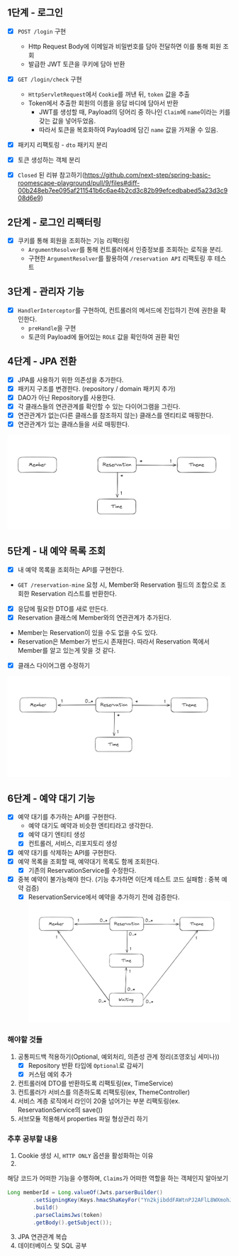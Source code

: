 ## 1단계 - 로그인
- [x] `POST /login` 구현
  - Http Request Body에 이메일과 비밀번호를 담아 전달하면 이를 통해 회원 조회
  - 발급한 JWT 토큰을 쿠키에 담아 반환

- [x] `GET /login/check` 구현
  - `HttpServletRequest`에서 `Cookie`를 꺼낸 뒤, `token` 값을 추출
  - Token에서 추출한 회원의 이름을 응답 바디에 담아서 반환
    - JWT를 생성할 때, Payload의 덩어리 중 하나인 `Claim`에 `name`이라는 키를 갖는 값을 넣어두었음.
    - 따라서 토큰을 복호화하여 Payload에 담긴 `name` 값을 가져올 수 있음.
    
- [x] 패키지 리팩토링 - `dto` 패키지 분리  
- [x] 토큰 생성하는 객체 분리  
- [x] `Closed` 된 리뷰 참고하기(https://github.com/next-step/spring-basic-roomescape-playground/pull/9/files#diff-00b248eb7ee095af211541b6c6ae4b2cd3c82b99efcedbabed5a23d3c908d6e9)

## 2단계 - 로그인 리팩터링
- [x] 쿠키를 통해 회원을 조회하는 기능 리팩터링
  - `ArgumentResolver`를 통해 컨트롤러에서 인증정보를 조회하는 로직을 분리.
  - 구현한 `ArgumentResolver`를 활용하여 `/reservation API` 리팩토링 후 테스트

## 3단계 - 관리자 기능
- [x] `HandlerInterceptor`를 구현하여, 컨트롤러의 메서드에 진입하기 전에 권한을 확인한다.
  - `preHandle`을 구현
  - 토큰의 Payload에 들어있는 `ROLE` 값을 확인하여 권환 확인


## 4단계 - JPA 전환
- [x] JPA를 사용하기 위한 의존성을 추가한다.
- [x] 패키지 구조를 변경한다. (repository / domain 패키지 추가)
- [x] DAO가 아닌 Repository를 사용한다.
- [x] 각 클래스들의 연관관계를 확인할 수 있는 다이어그램을 그린다.
- [x] 연관관계가 없는(다른 클래스를 참조하지 않는) 클래스를 엔티티로 매핑한다.
- [x] 연관관계가 있는 클래스들을 서로 매핑한다.

![img.png](class_diagram.png)

## 5단계 - 내 예약 목록 조회
- [x] 내 예약 목록을 조회하는 API를 구현한다.
- `GET /reservation-mine` 요청 시, Member와 Reservation 필드의 조합으로 조회한 Reservation 리스트를 반환한다.
- [x] 응답에 필요한 DTO를 새로 만든다.
- [x] Reservation 클래스에 Member와의 연관관계가 추가된다.
- Member는 Reservation이 있을 수도 없을 수도 있다.
- Reservation은 Member가 반드시 존재한다. 따라서 Reservation 쪽에서 Member를 알고 있는게 맞을 것 같다.
- [x] 클래스 다이어그램 수정하기

![img.png](class_diagram_revised.png)

## 6단계 - 예약 대기 기능
- [x] 예약 대기를 추가하는 API를 구현한다.
  - 예약 대기도 예약과 비슷한 엔티티라고 생각한다.
  - [x] 예약 대기 엔티티 생성
  - [x] 컨트롤러, 서비스, 리포지토리 생성
- [x] 예약 대기를 삭제하는 API를 구현한다.
- [x] 예약 목록을 조회할 때, 예약대기 목록도 함께 조회한다.
  - [x] 기존의 ReservationService를 수정한다.
- [x] 중복 예약이 불가능해야 한다. (기능 추가하면 이단계 테스트 코드 실패함 : 중복 예약 검증)
  - [x] ReservationService에서 예약을 추가하기 전에 검증한다.
![img.png](class_diagram_add_waiting.png)

### 해야할 것들
1. 공통피드백 적용하기(Optional, 예외처리, 의존성 관계 정리(조영호님 세미나))
   - [x] Repository 반환 타입에 `Optional`로 감싸기
   - [x] 커스텀 예외 추가
2. 컨트롤러에 DTO를 반환하도록 리팩토링(ex, TimeService)
2. 컨트롤러가 서비스를 의존하도록 리팩토링(ex, ThemeController)
3. 서비스 계층 로직에서 라인이 20줄 넘어가는 부분 리팩토링(ex. ReservationService의 save())
4. 서브모듈 적용해서 properties 파일 형상관리 하기

### 추후 공부할 내용
1. Cookie 생성 시, `HTTP ONLY` 옵션을 활성화하는 이유
2.
해당 코드가 어떠한 기능을 수행하며, `Claims`가 어떠한 역할을 하는 객체인지 알아보기
```java
Long memberId = Long.valueOf(Jwts.parserBuilder()
        .setSigningKey(Keys.hmacShaKeyFor("Yn2kjibddFAWtnPJ2AFlL8WXmohJMCvigQggaEypa5E=".getBytes()))
        .build()
        .parseClaimsJws(token)
        .getBody().getSubject());
```
3. JPA 연관관계 복습
4. 데이터베이스 및 SQL 공부
